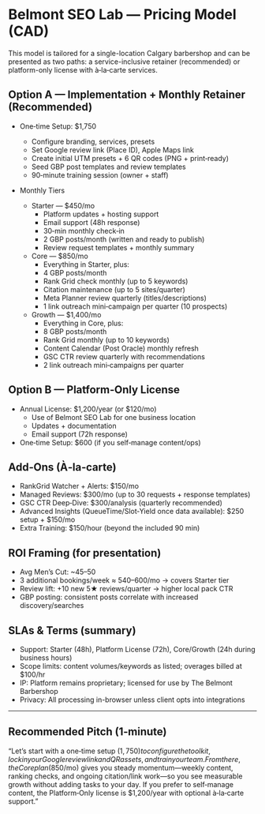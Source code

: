 # Belmont SEO Lab — Pricing Model (CAD)

This model is tailored for a single-location Calgary barbershop and can be presented as two paths: a service-inclusive retainer (recommended) or platform-only license with à‑la‑carte services.

## Option A — Implementation + Monthly Retainer (Recommended)

- One‑time Setup: $1,750
  - Configure branding, services, presets
  - Set Google review link (Place ID), Apple Maps link
  - Create initial UTM presets + 6 QR codes (PNG + print‑ready)
  - Seed GBP post templates and review templates
  - 90‑minute training session (owner + staff)

- Monthly Tiers
  - Starter — $450/mo
    - Platform updates + hosting support
    - Email support (48h response)
    - 30‑min monthly check‑in
    - 2 GBP posts/month (written and ready to publish)
    - Review request templates + monthly summary
  - Core — $850/mo
    - Everything in Starter, plus:
    - 4 GBP posts/month
    - Rank Grid check monthly (up to 5 keywords)
    - Citation maintenance (up to 5 sites/quarter)
    - Meta Planner review quarterly (titles/descriptions)
    - 1 link outreach mini‑campaign per quarter (10 prospects)
  - Growth — $1,400/mo
    - Everything in Core, plus:
    - 8 GBP posts/month
    - Rank Grid monthly (up to 10 keywords)
    - Content Calendar (Post Oracle) monthly refresh
    - GSC CTR review quarterly with recommendations
    - 2 link outreach mini‑campaigns per quarter

## Option B — Platform‑Only License

- Annual License: $1,200/year (or $120/mo)
  - Use of Belmont SEO Lab for one business location
  - Updates + documentation
  - Email support (72h response)
- One‑time Setup: $600 (if you self‑manage content/ops)

## Add‑Ons (À‑la‑carte)

- RankGrid Watcher + Alerts: $150/mo
- Managed Reviews: $300/mo (up to 30 requests + response templates)
- GSC CTR Deep‑Dive: $300/analysis (quarterly recommended)
- Advanced Insights (QueueTime/Slot‑Yield once data available): $250 setup + $150/mo
- Extra Training: $150/hour (beyond the included 90 min)

## ROI Framing (for presentation)

- Avg Men’s Cut: ~$45–$50
- 3 additional bookings/week ≈ $540–$600/mo → covers Starter tier
- Review lift: +10 new 5★ reviews/quarter → higher local pack CTR
- GBP posting: consistent posts correlate with increased discovery/searches

## SLAs & Terms (summary)

- Support: Starter (48h), Platform License (72h), Core/Growth (24h during business hours)
- Scope limits: content volumes/keywords as listed; overages billed at $100/hr
- IP: Platform remains proprietary; licensed for use by The Belmont Barbershop
- Privacy: All processing in-browser unless client opts into integrations

---

## Recommended Pitch (1‑minute)

“Let’s start with a one‑time setup ($1,750) to configure the toolkit, lock in your Google review link and QR assets, and train your team. From there, the Core plan ($850/mo) gives you steady momentum—weekly content, ranking checks, and ongoing citation/link work—so you see measurable growth without adding tasks to your day. If you prefer to self‑manage content, the Platform‑Only license is $1,200/year with optional à‑la‑carte support.”

